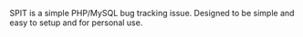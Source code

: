 SPIT is a simple PHP/MySQL bug tracking issue.
Designed to be simple and easy to setup and for personal use.